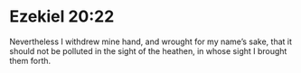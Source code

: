 # Ezekiel 20:22

Nevertheless I withdrew mine hand, and wrought for my name’s sake, that it should not be polluted in the sight of the heathen, in whose sight I brought them forth.